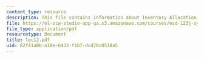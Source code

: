 ```yaml
---
content_type: resource
description: This file contains information about Inventory Allocation.
file: https://ol-ocw-studio-app-qa.s3.amazonaws.com/courses/esd-123j-systems-perspectives-on-industrial-ecology-spring-2006/82f41a0ba18e6433f1b7dcd70c8518a5_lec12.pdf
file_type: application/pdf
resourcetype: Document
title: lec12.pdf
uid: 82f41a0b-a18e-6433-f1b7-dcd70c8518a5
---
```

